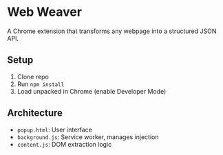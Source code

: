 # Web Weaver
   A Chrome extension that transforms any webpage into a structured JSON API.

   ## Setup
   1. Clone repo
   2. Run `npm install`
   3. Load unpacked in Chrome (enable Developer Mode)
   
   ## Architecture
   - `popup.html`: User interface
   - `background.js`: Service worker, manages injection
   - `content.js`: DOM extraction logic
